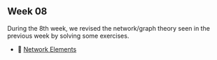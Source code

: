 ## Week 08

During the 8th week, we revised the network/graph theory seen in the previous week by solving some exercises. 

- :file_folder: [Network Elements](./exercise.ipynb)
